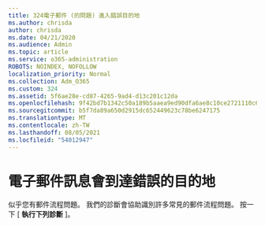```yaml
---
title: 324電子郵件 (的問題) 進入錯誤目的地
ms.author: chrisda
author: chrisda
ms.date: 04/21/2020
ms.audience: Admin
ms.topic: article
ms.service: o365-administration
ROBOTS: NOINDEX, NOFOLLOW
localization_priority: Normal
ms.collection: Adm_O365
ms.custom: 324
ms.assetid: 5f6ae28e-cd87-4265-9ad4-d13c201c12da
ms.openlocfilehash: 9f42bd7b1342c50a189b5aaea9ed90dfa6ae8c10ce2721110c69d636de0f6181
ms.sourcegitcommit: b5f7da89a650d2915dc652449623c78be6247175
ms.translationtype: MT
ms.contentlocale: zh-TW
ms.lasthandoff: 08/05/2021
ms.locfileid: "54012947"
---
```

# <a name="email-messages-are-going-to-the-wrong-destination"></a>電子郵件訊息會到達錯誤的目的地

似乎您有郵件流程問題。 我們的診斷會協助識別許多常見的郵件流程問題。 按一下 [ **執行下列診斷** ]。
